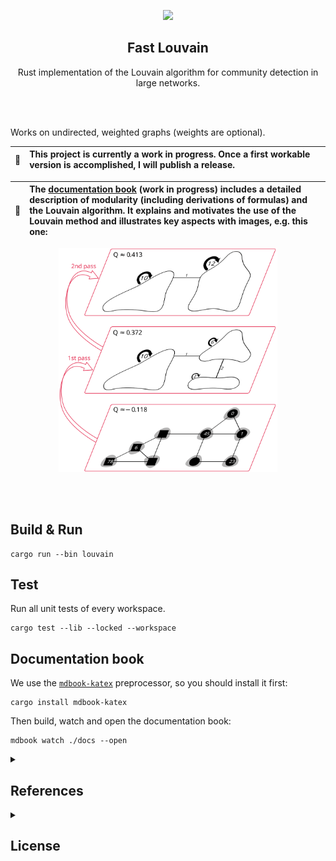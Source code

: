 <p align="center">
        <img src="https://github.com/Splines/fast-louvain/assets/37160523/8c38f388-bd65-454c-8aae-8ab3161209cc"
            width="900px">
        <h2 align="center">Fast Louvain</h3>
      <p align="center">Rust implementation of the Louvain algorithm for community detection in large networks.</p>   
</p>

<br>
<br>


Works on undirected, weighted graphs (weights are optional).

| :arrows_counterclockwise:   | This project is currently a work in progress. Once a first workable version is accomplished, I will publish a release. |
|---------------|:-------------------------|

| :scroll:   | The [documentation book](https://splines.github.io/fast-louvain/) (work in progress) includes a detailed description of modularity (including derivations of formulas) and the Louvain algorithm. It explains and motivates the use of the Louvain method and illustrates key aspects with images, e.g. this one: |
|---------------|:-------------------------|


<p align="center">
    <a href="https://splines.github.io/fast-louvain/">
        <img src="./docs/src/louvain/images/louvain-hierarchy-3d-plain-without-arrows.svg"
            alt="Resulting Louvain hierarchy for a sample graph in the documentation"
            width="350px">
    </a>
</p>



<br>
<br>

## Build & Run
```
cargo run --bin louvain
```

## Test
Run all unit tests of every workspace.
```
cargo test --lib --locked --workspace
```

## Documentation book
We use the [`mdbook-katex`](https://github.com/lzanini/mdbook-katex) preprocessor, so you should install it first:
```
cargo install mdbook-katex
```

Then build, watch and open the documentation book:
```
mdbook watch ./docs --open
```


<!-- References -->
<details>
<summary><h2>References</h2></summary>

- TODO
</details>

<!-- License -->
<details>
<summary><h2>License</h2></summary>

The source code of this program is licensed with the very permissive MIT license, see the [LICENSE file](https://github.com/Splines/raspi-captive-portal/blob/main/LICENSE) for details. When you use this project (e.g. make a fork that becomes its own project), I do not require you to include the license header in every source file, however you must include it at the root of your project. According to the MIT license you must also include a copyright notice, that is, link back to this project, e.g. in this way:

> [Fast Louvain](https://github.com/splines/fast-louvain) - Copyright (c) 2023 Splines

Any questions regarding the license? [This FAQ](https://www.tawesoft.co.uk/kb/article/mit-license-faq) might help.

Note that the [documentation book](https://splines.github.io/fast-louvain/) is exempt from the MIT license. Redistribution of the documentation book is not permitted. Yet, you are welcome to reference it in your own work.

</details>

